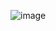 ![image](https://github.com/dhruvabhat24/Leetcode-2024/assets/122305929/ef8c9c43-4a9e-45ab-bbd1-e37a6caf61ae)
